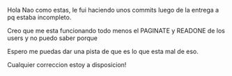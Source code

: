 Hola Nao como estas, le fui haciendo unos commits luego de la entrega a pq estaba incompleto.

Creo que me esta funcionando todo menos el PAGINATE y READONE de los users y no puedo saber porque

Espero me puedas dar una pista de que es lo que esta mal de eso. 

Cualquier correccion estoy a disposicion!







